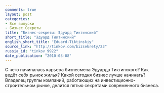 ```yaml
---
comments: true
layout: post
categories:
- Все выпуски
- Бизнес Секреты
title: "Бизнес-секреты: Эдуард Тиктинский"
short_title: "Эдуард Тиктинский"
english_short_title: "Eduard-Tiktinskiy"
source_link: "http://tinkov.com/bizsekrety/23"
russia_id: "tinkov_9922"
date_publication: "2010-03-08"
---
```

С чего начиналась карьера бизнесмена Эдуарда Тиктинского? Как ведёт себя рынок жилья? Какой сегодня бизнес лучше начинать? Владелец группы компаний, работающих на инвестиционно-строительном рынке, делится пятью секретами современного бизнеса.

